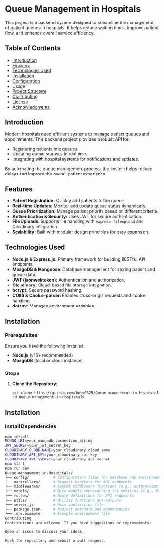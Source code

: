# Queue Management in Hospitals

This project is a backend system designed to streamline the management of patient queues in hospitals. It helps reduce waiting times, improve patient flow, and enhance overall service efficiency.

## Table of Contents

- [Introduction](#introduction)
- [Features](#features)
- [Technologies Used](#technologies-used)
- [Installation](#installation)
- [Configuration](#configuration)
- [Usage](#usage)
- [Project Structure](#project-structure)
- [Contributing](#contributing)
- [License](#license)
- [Acknowledgments](#acknowledgments)

## Introduction

Modern hospitals need efficient systems to manage patient queues and appointments. This backend project provides a robust API for:
- Registering patients into queues.
- Updating queue statuses in real time.
- Integrating with hospital systems for notifications and updates.

By automating the queue management process, the system helps reduce delays and improve the overall patient experience.

## Features

- **Patient Registration:** Quickly add patients to the queue.
- **Real-time Updates:** Monitor and update queue status dynamically.
- **Queue Prioritization:** Manage patient priority based on different criteria.
- **Authentication & Security:** Uses JWT for secure authentication.
- **File Uploads:** Supports file handling with `express-fileupload` and Cloudinary integration.
- **Scalability:** Built with modular design principles for easy expansion.

## Technologies Used

- **Node.js & Express.js:** Primary framework for building RESTful API endpoints.
- **MongoDB & Mongoose:** Database management for storing patient and queue data.
- **JWT (jsonwebtoken):** Authentication and authorization.
- **Cloudinary:** Cloud-based file storage integration.
- **bcrypt:** Secure password hashing.
- **CORS & Cookie-parser:** Enables cross-origin requests and cookie handling.
- **dotenv:** Manages environment variables.

## Installation

### Prerequisites

Ensure you have the following installed:
- **Node.js** (v16+ recommended)
- **MongoDB** (local or cloud instance)

### Steps

1. **Clone the Repository:**
   ```bash
   git clone https://github.com/boss6825/Queue-management-in-Hospistals.git
   cd Queue-management-in-Hospistals
## Installation

### Install Dependencies

```bash
npm install
MONGO_URI=your_mongodb_connection_string
JWT_SECRET=your_jwt_secret_key
CLOUDINARY_CLOUD_NAME=your_cloudinary_cloud_name
CLOUDINARY_API_KEY=your_cloudinary_api_key
CLOUDINARY_API_SECRET=your_cloudinary_api_secret
npm start
npm run dev
Queue-management-in-Hospistals/
├── config/           # Configuration files for database and environment variables
├── controllers/      # Request handlers for API endpoints
├── middlewares/      # Custom middleware functions (e.g., authentication, logging)
├── models/           # Data models representing the entities (e.g., Patient, Queue)
├── routes/           # Route definitions for API endpoints
├── utils/            # Utility functions and helpers
├── server.js         # Main application file
├── package.json      # Project metadata and dependencies
└── .env.example      # Example environment file
Contributing
Contributions are welcome! If you have suggestions or improvements:

Open an issue to discuss your ideas.

Fork the repository and submit a pull request.
